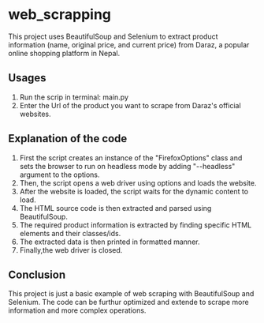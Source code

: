 # web_scrapping
This project uses BeautifulSoup and Selenium to extract product information (name, original price, and current price) from Daraz, a popular online shopping platform in Nepal.

## Usages
1) Run the scrip in terminal: main.py
2) Enter the Url of the product you want to scrape from Daraz's official websites.

## Explanation of the code
1) First the script creates an instance of the "FirefoxOptions" class and sets the browser to run on headless mode by adding "--headless" argument to the options.
2) Then, the script opens a web driver using options and loads the website.
3) After the website is loaded, the script waits for the dynamic content to load.
4) The HTML source code is then extracted and parsed using BeautifulSoup.
5) The required product information is extracted by finding specific HTML elements and their classes/ids.
6) The extracted data is then printed in formatted manner.
7) Finally,the web driver is closed.

## Conclusion
This project is just a basic example of web scraping with BeautifulSoup and Selenium. The code can be furthur optimized and extende to scrape more information and more complex operations.
